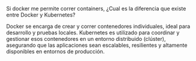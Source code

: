
Si docker me permite correr containers, ¿Cual es la diferencia que existe entre Docker y Kubernetes?

Docker se encarga de crear y correr contenedores individuales, ideal para desarrollo y pruebas locales.
Kubernetes es utilizado para coordinar y gestionar esos contenedores en un entorno distribuido (clúster), asegurando que las aplicaciones sean escalables, resilientes y altamente disponibles en entornos de producción.